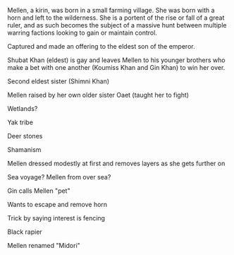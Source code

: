 Mellen, a kirin, was born in a small farming village. She was born with a horn and left to the wilderness. She is a portent of the rise or fall of a great ruler, and as such becomes the subject of a massive hunt between multiple warring factions looking to gain or maintain control.

Captured and made an offering to the eldest son of the emperor.

Shubat Khan (eldest) is gay and leaves Mellen to his younger brothers who make a bet with one another (Koumiss Khan and Gin Khan) to win her over.

Second eldest sister (Shimni Khan)

Mellen raised by her own older sister Oaet (taught her to fight)

Wetlands?

Yak tribe

Deer stones

Shamanism 

Mellen dressed modestly at first and removes layers as she gets further on

Sea voyage? Mellen from over sea?

Gin calls Mellen "pet"

Wants to escape and remove horn

Trick by saying interest is fencing

Black rapier

Mellen renamed "Midori"